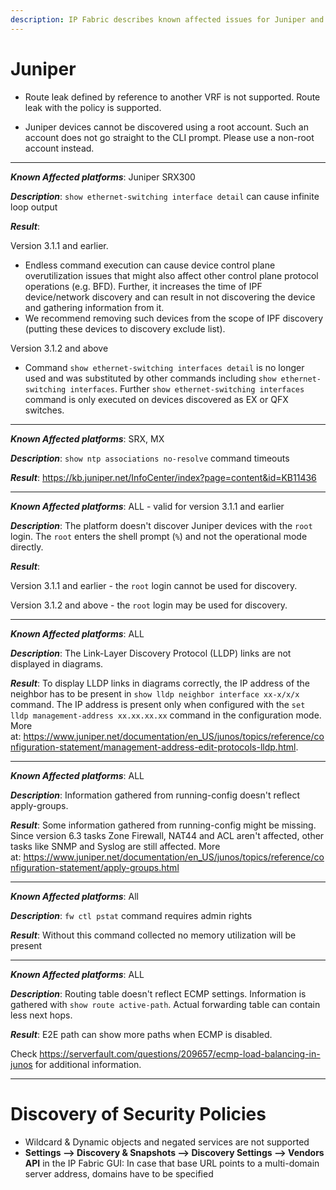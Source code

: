 ```yaml
---
description: IP Fabric describes known affected issues for Juniper and how to fix them.
---
```


# Juniper

- Route leak defined by reference to another VRF is not supported.
  Route leak with the policy is supported.

- Juniper devices cannot be discovered using a root account. Such an account
  does not go straight to the CLI prompt. Please use a non-root account instead.

---

**_Known Affected platforms_**: Juniper SRX300

**_Description_**: `show ethernet-switching interface detail` can cause
infinite loop output

**_Result_**:

Version 3.1.1 and earlier.

- Endless command execution can cause device control plane
  overutilization issues that might also affect other control plane
  protocol operations (e.g. BFD). Further, it increases the time of
  IPF device/network discovery and can result in not discovering the
  device and gathering information from it.
- We recommend removing such devices from the scope of IPF discovery
  (putting these devices to discovery exclude list).

Version 3.1.2 and above

- Command `show ethernet-switching interfaces detail` is no longer
  used and was substituted by other commands including `show ethernet-switching interfaces`. Further `show ethernet-switching interfaces` command is only executed on devices discovered as EX or
  QFX switches.

---

**_Known Affected platforms_**: SRX, MX

**_Description_**: `show ntp associations no-resolve` command timeouts

**_Result_**: <https://kb.juniper.net/InfoCenter/index?page=content&id=KB11436>

---

**_Known Affected platforms_**: ALL - valid for version 3.1.1 and
earlier

**_Description_**: The platform doesn't discover Juniper devices with the
`root` login. The `root` enters the shell prompt (`%`) and not the
operational mode directly.

**_Result_**:

Version 3.1.1 and earlier - the `root` login cannot be used for
discovery.

Version 3.1.2 and above - the `root` login may be used for discovery.

---

**_Known Affected platforms_**: ALL

**_Description_**: The Link-Layer Discovery Protocol (LLDP) links are not
displayed in diagrams.

**_Result_**: To display LLDP links in diagrams correctly, the IP address
of the neighbor has to be present in `show lldp neighbor interface xx-x/x/x` command. The IP address is present only when configured with
the `set lldp management-address xx.xx.xx.xx` command in the
configuration mode. More
at: <https://www.juniper.net/documentation/en_US/junos/topics/reference/configuration-statement/management-address-edit-protocols-lldp.html>.

---

**_Known Affected platforms_**: ALL

**_Description_**: Information gathered from running-config doesn't
reflect apply-groups.

**_Result_**: Some information gathered from running-config might be
missing. Since version 6.3 tasks Zone Firewall, NAT44 and ACL aren't affected, other tasks like SNMP and Syslog are still affected.
More
at: <https://www.juniper.net/documentation/en_US/junos/topics/reference/configuration-statement/apply-groups.html>

---

**_Known Affected platforms_**: All

**_Description_**: `fw ctl pstat` command requires admin rights

**_Result_**: Without this command collected no memory utilization will be
present

---

**_Known Affected platforms_**: ALL

**_Description_**: Routing table doesn't reflect ECMP settings. Information is gathered with `show route active-path`. Actual forwarding table can contain less next hops.

**_Result_**: E2E path can show more paths when ECMP is disabled.

Check <https://serverfault.com/questions/209657/ecmp-load-balancing-in-junos> for additional information.

---

# Discovery of Security Policies

- Wildcard & Dynamic objects and negated services are not supported
- **Settings --> Discovery & Snapshots --> Discovery Settings --> Vendors API**
  in the IP Fabric GUI: In case that base URL points to a multi-domain server
  address, domains have to be specified
